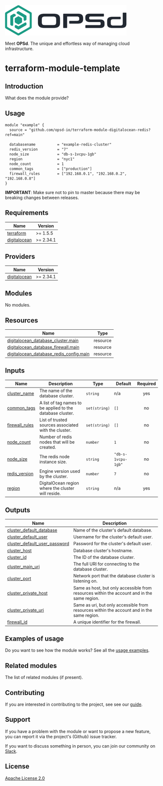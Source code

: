 <picture>
  <source media="(prefers-color-scheme: dark)" srcset="https://raw.githubusercontent.com/opsd-io/terraform-module-template/main/.github/img/opsd-github-repo-dark-mode.svg">
  <source media="(prefers-color-scheme: light)" srcset="https://raw.githubusercontent.com/opsd-io/terraform-module-template/main/.github/img/opsd-github-repo-light-mode.svg">
  <img alt="OPSd - the unique and effortless way of managing cloud infrastructure." src="https://raw.githubusercontent.com/opsd-io/terraform-module-template/update-tools/.github/img/opsd-github-repo-light-mode.svg" width="400">
</picture>

Meet **OPSd**. The unique and effortless way of managing cloud infrastructure.

# terraform-module-template

## Introduction

What does the module provide?

## Usage

```hcl
module "example" {
  source = "github.com/opsd-io/terraform-module-digitalocean-redis?ref=main"

  databasename          = "example-redis-cluster"
  redis_version         = "7"
  node_size             = "db-s-1vcpu-1gb"
  region                = "nyc1"
  node_count            = 1
  common_tags           = ["production"]
  firewall_rules        = ["192.168.0.1", "192.168.0.2", "192.168.0.8"]
}
```

**IMPORTANT**: Make sure not to pin to master because there may be breaking changes between releases.

<!-- BEGIN_TF_DOCS -->
## Requirements

| Name | Version |
|------|---------|
| <a name="requirement_terraform"></a> [terraform](#requirement\_terraform) | >= 1.5.5 |
| <a name="requirement_digitalocean"></a> [digitalocean](#requirement\_digitalocean) | >= 2.34.1 |

## Providers

| Name | Version |
|------|---------|
| <a name="provider_digitalocean"></a> [digitalocean](#provider\_digitalocean) | >= 2.34.1 |

## Modules

No modules.

## Resources

| Name | Type |
|------|------|
| [digitalocean_database_cluster.main](https://registry.terraform.io/providers/digitalocean/digitalocean/latest/docs/resources/database_cluster) | resource |
| [digitalocean_database_firewall.main](https://registry.terraform.io/providers/digitalocean/digitalocean/latest/docs/resources/database_firewall) | resource |
| [digitalocean_database_redis_config.main](https://registry.terraform.io/providers/digitalocean/digitalocean/latest/docs/resources/database_redis_config) | resource |

## Inputs

| Name | Description | Type | Default | Required |
|------|-------------|------|---------|:--------:|
| <a name="input_cluster_name"></a> [cluster\_name](#input\_cluster\_name) | The name of the database cluster. | `string` | n/a | yes |
| <a name="input_common_tags"></a> [common\_tags](#input\_common\_tags) | A list of tag names to be applied to the database cluster. | `set(string)` | `[]` | no |
| <a name="input_firewall_rules"></a> [firewall\_rules](#input\_firewall\_rules) | List of trusted sources associated with the cluster. | `set(string)` | `[]` | no |
| <a name="input_node_count"></a> [node\_count](#input\_node\_count) | Number of redis nodes that will be created. | `number` | `1` | no |
| <a name="input_node_size"></a> [node\_size](#input\_node\_size) | The redis node instance size. | `string` | `"db-s-1vcpu-1gb"` | no |
| <a name="input_redis_version"></a> [redis\_version](#input\_redis\_version) | Engine version used by the cluster. | `number` | `7` | no |
| <a name="input_region"></a> [region](#input\_region) | DigitalOcean region where the cluster will reside. | `string` | n/a | yes |

## Outputs

| Name | Description |
|------|-------------|
| <a name="output_cluster_default_database"></a> [cluster\_default\_database](#output\_cluster\_default\_database) | Name of the cluster's default database. |
| <a name="output_cluster_default_user"></a> [cluster\_default\_user](#output\_cluster\_default\_user) | Username for the cluster's default user. |
| <a name="output_cluster_default_user_password"></a> [cluster\_default\_user\_password](#output\_cluster\_default\_user\_password) | Password for the cluster's default user. |
| <a name="output_cluster_host"></a> [cluster\_host](#output\_cluster\_host) | Database cluster's hostname. |
| <a name="output_cluster_id"></a> [cluster\_id](#output\_cluster\_id) | The ID of the database cluster. |
| <a name="output_cluster_main_uri"></a> [cluster\_main\_uri](#output\_cluster\_main\_uri) | The full URI for connecting to the database cluster. |
| <a name="output_cluster_port"></a> [cluster\_port](#output\_cluster\_port) | Network port that the database cluster is listening on. |
| <a name="output_cluster_private_host"></a> [cluster\_private\_host](#output\_cluster\_private\_host) | Same as host, but only accessible from resources within the account and in the same region. |
| <a name="output_cluster_private_uri"></a> [cluster\_private\_uri](#output\_cluster\_private\_uri) | Same as uri, but only accessible from resources within the account and in the same region. |
| <a name="output_firewall_id"></a> [firewall\_id](#output\_firewall\_id) | A unique identifier for the firewall. |
<!-- END_TF_DOCS -->

## Examples of usage

Do you want to see how the module works? See all the [usage examples](examples).

## Related modules

The list of related modules (if present).

## Contributing

If you are interested in contributing to the project, see see our [guide](https://github.com/opsd-io/contribution).

## Support

If you have a problem with the module or want to propose a new feature, you can report it via the project's (Github) issue tracker.

If you want to discuss something in person, you can join our community on [Slack](https://join.slack.com/t/opsd-community/signup).

## License

[Apache License 2.0](LICENSE)
